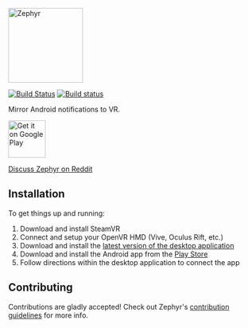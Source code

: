 [<img alt="Zephyr" height="150px" src="http://i.imgur.com/GZ7Wrd7.png" />](http://gaubert.io/projects/zephyr)

[![Build Status](https://travis-ci.org/ThomasGaubert/zephyr.svg?branch=master)](https://travis-ci.org/ThomasGaubert/zephyr) [![Build status](https://ci.appveyor.com/api/projects/status/n8cwsdbepynkqe4i?svg=true)](https://ci.appveyor.com/project/ThomasGaubert/openvr-notifications)

Mirror Android notifications to VR.

[<img alt="Get it on Google Play" height="75px" src="https://play.google.com/intl/en_us/badges/images/generic/en_badge_web_generic.png" />](https://play.google.com/store/apps/details?id=com.texasgamer.zephyr)

[Discuss Zephyr on Reddit](https://www.reddit.com/r/zephyr_vr/)

## Installation
To get things up and running:

 1. Download and install SteamVR
 2. Connect and setup your OpenVR HMD (Vive, Oculus Rift, etc.)
 3. Download and install the [latest version of the desktop application](https://github.com/ThomasGaubert/zephyr/releases/latest)
 4. Download and install the Android app from the [Play Store](https://play.google.com/store/apps/details?id=com.texasgamer.zephyr)
 5. Follow directions within the desktop application to connect the app

## Contributing
Contributions are gladly accepted! Check out Zephyr's [contribution guidelines](https://github.com/ThomasGaubert/zephyr/blob/master/CONTRIBUTING.md) for more info.